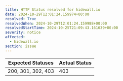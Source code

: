```yaml
---
title: HTTP Status resolved for hidewall.io
date: 2024-10-29T12:01:24.159974+00:00
resolved: True
resolvedWhen: 2024-10-29T12:01:24.159988+00:00
resolvedStartTime: 2024-10-25T21:09:43.161639+00:00
severity: notice
affected:
  - hidewall.io
section: issue
---
```


| Expected Statuses | Actual Status  |
|-------------------|----------------|
| 200, 301, 302, 403 | 403 |
